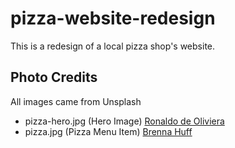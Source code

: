 # pizza-website-redesign

This is a redesign of a local pizza shop's website.

## Photo Credits

All images came from Unsplash

- pizza-hero.jpg (Hero Image) [Ronaldo de Oliviera](https://unsplash.com/@macrobioticos)
- pizza.jpg (Pizza Menu Item) [Brenna Huff](https://unsplash.com/@brenna_lynn)
